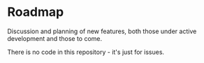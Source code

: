 # Roadmap

Discussion and planning of new features, both those under active development and those to come.

There is no code in this repository - it's just for issues.
